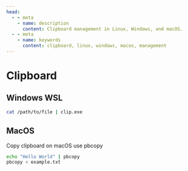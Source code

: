 ```yaml
---
head:
  - - meta
    - name: description
      content: Clipboard management in Linux, Windows, and macOS.
  - - meta
    - name: keywords
      content: clipboard, linux, windows, macos, management
---
```


# Clipboard

## Windows WSL

```sh
cat /path/to/file | clip.exe
```

## MacOS

Copy clipboard on macOS use pbcopy

```sh
echo "Hello World" | pbcopy
pbcopy < example.txt
```
